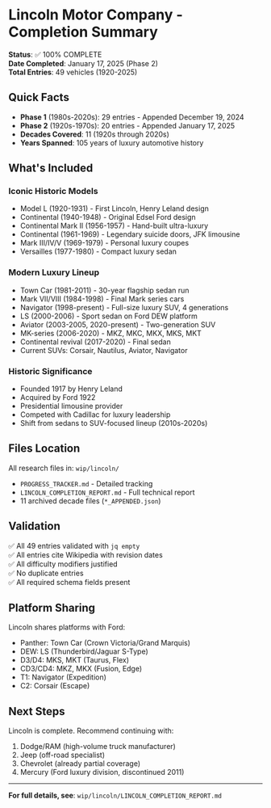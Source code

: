 # Lincoln Motor Company - Completion Summary

**Status**: ✅ 100% COMPLETE  
**Date Completed**: January 17, 2025 (Phase 2)  
**Total Entries**: 49 vehicles (1920-2025)

## Quick Facts

- **Phase 1** (1980s-2020s): 29 entries - Appended December 19, 2024
- **Phase 2** (1920s-1970s): 20 entries - Appended January 17, 2025
- **Decades Covered**: 11 (1920s through 2020s)
- **Years Spanned**: 105 years of luxury automotive history

## What's Included

### Iconic Historic Models
- Model L (1920-1931) - First Lincoln, Henry Leland design
- Continental (1940-1948) - Original Edsel Ford design
- Continental Mark II (1956-1957) - Hand-built ultra-luxury
- Continental (1961-1969) - Legendary suicide doors, JFK limousine
- Mark III/IV/V (1969-1979) - Personal luxury coupes
- Versailles (1977-1980) - Compact luxury sedan

### Modern Luxury Lineup
- Town Car (1981-2011) - 30-year flagship sedan run
- Mark VII/VIII (1984-1998) - Final Mark series cars
- Navigator (1998-present) - Full-size luxury SUV, 4 generations
- LS (2000-2006) - Sport sedan on Ford DEW platform
- Aviator (2003-2005, 2020-present) - Two-generation SUV
- MK-series (2006-2020) - MKZ, MKC, MKX, MKS, MKT
- Continental revival (2017-2020) - Final sedan
- Current SUVs: Corsair, Nautilus, Aviator, Navigator

### Historic Significance
- Founded 1917 by Henry Leland
- Acquired by Ford 1922
- Presidential limousine provider
- Competed with Cadillac for luxury leadership
- Shift from sedans to SUV-focused lineup (2010s-2020s)

## Files Location

All research files in: `wip/lincoln/`

- `PROGRESS_TRACKER.md` - Detailed tracking
- `LINCOLN_COMPLETION_REPORT.md` - Full technical report
- 11 archived decade files (`*_APPENDED.json`)

## Validation

✅ All 49 entries validated with `jq empty`  
✅ All entries cite Wikipedia with revision dates  
✅ All difficulty modifiers justified  
✅ No duplicate entries  
✅ All required schema fields present

## Platform Sharing

Lincoln shares platforms with Ford:
- Panther: Town Car (Crown Victoria/Grand Marquis)
- DEW: LS (Thunderbird/Jaguar S-Type)
- D3/D4: MKS, MKT (Taurus, Flex)
- CD3/CD4: MKZ, MKX (Fusion, Edge)
- T1: Navigator (Expedition)
- C2: Corsair (Escape)

## Next Steps

Lincoln is complete. Recommend continuing with:
1. Dodge/RAM (high-volume truck manufacturer)
2. Jeep (off-road specialist)
3. Chevrolet (already partial coverage)
4. Mercury (Ford luxury division, discontinued 2011)

---

**For full details, see**: `wip/lincoln/LINCOLN_COMPLETION_REPORT.md`
